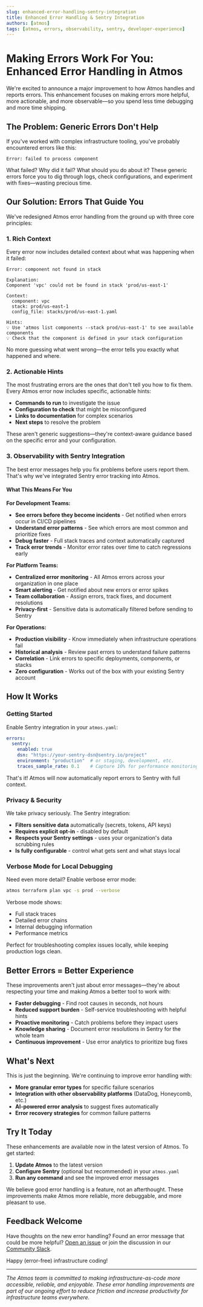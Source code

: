 ```yaml
---
slug: enhanced-error-handling-sentry-integration
title: Enhanced Error Handling & Sentry Integration
authors: [atmos]
tags: [atmos, errors, observability, sentry, developer-experience]
---
```


# Making Errors Work For You: Enhanced Error Handling in Atmos

We're excited to announce a major improvement to how Atmos handles and reports errors. This enhancement focuses on making errors more helpful, more actionable, and more observable—so you spend less time debugging and more time shipping.

## The Problem: Generic Errors Don't Help

If you've worked with complex infrastructure tooling, you've probably encountered errors like this:

```text
Error: failed to process component
```

What failed? Why did it fail? What should you do about it? These generic errors force you to dig through logs, check configurations, and experiment with fixes—wasting precious time.

## Our Solution: Errors That Guide You

We've redesigned Atmos error handling from the ground up with three core principles:

### 1. Rich Context

Every error now includes detailed context about what was happening when it failed:

```text
Error: component not found in stack

Explanation:
Component 'vpc' could not be found in stack 'prod/us-east-1'

Context:
  component: vpc
  stack: prod/us-east-1
  config_file: stacks/prod/us-east-1.yaml

Hints:
💡 Use 'atmos list components --stack prod/us-east-1' to see available components
💡 Check that the component is defined in your stack configuration
```

No more guessing what went wrong—the error tells you exactly what happened and where.

### 2. Actionable Hints

The most frustrating errors are the ones that don't tell you how to fix them. Every Atmos error now includes specific, actionable hints:

- **Commands to run** to investigate the issue
- **Configuration to check** that might be misconfigured
- **Links to documentation** for complex scenarios
- **Next steps** to resolve the problem

These aren't generic suggestions—they're context-aware guidance based on the specific error and your configuration.

### 3. Observability with Sentry Integration

The best error messages help you fix problems before users report them. That's why we've integrated Sentry error tracking into Atmos.

#### What This Means For You

**For Development Teams:**
- **See errors before they become incidents** - Get notified when errors occur in CI/CD pipelines
- **Understand error patterns** - See which errors are most common and prioritize fixes
- **Debug faster** - Full stack traces and context automatically captured
- **Track error trends** - Monitor error rates over time to catch regressions early

**For Platform Teams:**
- **Centralized error monitoring** - All Atmos errors across your organization in one place
- **Smart alerting** - Get notified about new errors or error spikes
- **Team collaboration** - Assign errors, track fixes, and document resolutions
- **Privacy-first** - Sensitive data is automatically filtered before sending to Sentry

**For Operations:**
- **Production visibility** - Know immediately when infrastructure operations fail
- **Historical analysis** - Review past errors to understand failure patterns
- **Correlation** - Link errors to specific deployments, components, or stacks
- **Zero configuration** - Works out of the box with your existing Sentry account

## How It Works

### Getting Started

Enable Sentry integration in your `atmos.yaml`:

```yaml
errors:
  sentry:
    enabled: true
    dsn: "https://your-sentry-dsn@sentry.io/project"
    environment: "production"  # or staging, development, etc.
    traces_sample_rate: 0.1    # Capture 10% for performance monitoring
```

That's it! Atmos will now automatically report errors to Sentry with full context.

### Privacy & Security

We take privacy seriously. The Sentry integration:

- **Filters sensitive data** automatically (secrets, tokens, API keys)
- **Requires explicit opt-in** - disabled by default
- **Respects your Sentry settings** - uses your organization's data scrubbing rules
- **Is fully configurable** - control what gets sent and what stays local

### Verbose Mode for Local Debugging

Need even more detail? Enable verbose error mode:

```bash
atmos terraform plan vpc -s prod --verbose
```

Verbose mode shows:
- Full stack traces
- Detailed error chains
- Internal debugging information
- Performance metrics

Perfect for troubleshooting complex issues locally, while keeping production logs clean.

## Better Errors = Better Experience

These improvements aren't just about error messages—they're about respecting your time and making Atmos a better tool to work with:

- **Faster debugging** - Find root causes in seconds, not hours
- **Reduced support burden** - Self-service troubleshooting with helpful hints
- **Proactive monitoring** - Catch problems before they impact users
- **Knowledge sharing** - Document error resolutions in Sentry for the whole team
- **Continuous improvement** - Use error analytics to prioritize bug fixes

## What's Next

This is just the beginning. We're continuing to improve error handling with:

- **More granular error types** for specific failure scenarios
- **Integration with other observability platforms** (DataDog, Honeycomb, etc.)
- **AI-powered error analysis** to suggest fixes automatically
- **Error recovery strategies** for common failure patterns

## Try It Today

These enhancements are available now in the latest version of Atmos. To get started:

1. **Update Atmos** to the latest version
2. **Configure Sentry** (optional but recommended) in your `atmos.yaml`
3. **Run any command** and see the improved error messages

We believe good error handling is a feature, not an afterthought. These improvements make Atmos more reliable, more debuggable, and more pleasant to use.

## Feedback Welcome

Have thoughts on the new error handling? Found an error message that could be more helpful? [Open an issue](https://github.com/cloudposse/atmos/issues) or join the discussion in our [Community Slack](https://slack.cloudposse.com).

Happy (error-free) infrastructure coding!

---

*The Atmos team is committed to making infrastructure-as-code more accessible, reliable, and enjoyable. These error handling improvements are part of our ongoing effort to reduce friction and increase productivity for infrastructure teams everywhere.*
